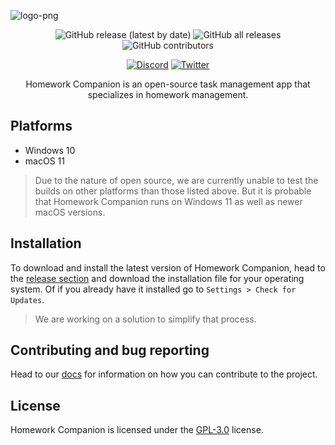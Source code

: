 ![logo-png](https://user-images.githubusercontent.com/58574351/192744872-d980a851-7b8e-4619-ac1b-ff80d64dfa39.png)
<div align="center">

  ![GitHub release (latest by date)](https://img.shields.io/github/v/release/examplewastaken-studios/homework-companion?display_name=tag&include_prereleases&sort=semver)
  ![GitHub all releases](https://img.shields.io/github/downloads/examplewastaken-studios/homework-companion/total)
  ![GitHub contributors](https://img.shields.io/github/contributors/examplewastaken-studios/homework-companion)

  [![Discord](https://img.shields.io/discord/747518483327090849.svg?label=&logo=discord&logoColor=ffffff&color=7389D8&labelColor=6A7EC2)](https://discord.gg/CBMqmTaUQ4)
  [![Twitter](https://img.shields.io/badge/-@ExampleWasTaken%20Studios-2283FE?label=&logo=twitter&logoColor=ffffff&color=262C73&labelColor=2283FE)](https://twitter.com/EWTStudios)

Homework Companion is an open-source task management app that specializes in homework management.

</div>

## Platforms
- Windows 10
- macOS 11

> Due to the nature of open source, we are currently unable to test the builds on other platforms than those listed above. But it is probable that Homework Companion runs on Windows 11 as well as newer macOS versions.

## Installation
To download and install the latest version of Homework Companion, head to the [release section](https://github.com/examplewastaken-studios/homework-companion/releases/latest) and download the installation file for your operating system. Of if you already have it installed go to `Settings > Check for Updates`.

> We are working on a solution to simplify that process.

## Contributing and bug reporting
Head to our [docs](./docs/Contributing.md) for information on how you can contribute to the project.

## License
Homework Companion is licensed under the [GPL-3.0](./LICENSE) license.
